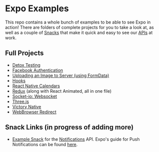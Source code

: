 # Expo Examples

This repo contains a whole bunch of examples to be able to see Expo in action! There are folders of complete projects
for you to take a look at, as well as a couple of [Snacks](https://expo.io/tools#snack) that make it quick and easy to see our
[APIs](https://docs.expo.io/versions/v32.0.0/sdk/overview/) at work.

## Full Projects
- [Detox Testing](https://github.com/expo/examples/tree/master/with-detox-tests)
- [Facebook Authentication](https://github.com/expo/examples/tree/master/with-facebook-auth)
- [Uploading an Image to Server (using FormData)](https://github.com/expo/examples/tree/master/with-formdata-image-upload)
- [Hooks](https://github.com/expo/examples/tree/master/with-postpublish-hooks)
- [React Native Calendars](https://github.com/expo/examples/tree/master/with-react-native-calendars)
- [Redux](https://github.com/expo/examples/tree/master/with-redux) (along with React Animated, all in one file)
- [Socket-io: Websocket](https://github.com/expo/examples/tree/master/with-socket-io)
- [Three.js](https://github.com/expo/examples/tree/master/with-three-js)
- [Victory Native](https://github.com/expo/examples/tree/master/with-victory-native)
- [WebBrowser Redirect](https://github.com/expo/examples/tree/master/with-webbrowser-redirect)

## Snack Links (in progress of adding more)
- [Example Snack](https://snack.expo.io/@documentation/pushnotifications) for the [Notifications](https://docs.expo.io/versions/v32.0.0/sdk/notifications/) API.
 Expo's guide for Push Notifications can be found [here](https://docs.expo.io/versions/v32.0.0/guides/push-notifications/).
 

